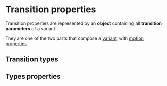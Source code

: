 # Transition properties

Transition properties are represented by an **object** containing all **transition parameters** of a variant.

They are one of the two parts that compose a [variant](/variants), with [motion properties](/motion-properties).

## Transition types

## Types properties
